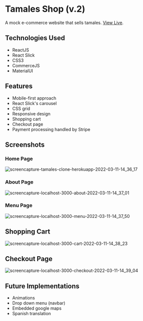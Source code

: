 # Tamales Shop (v.2)

A mock e-commerce website that sells tamales. [View Live](https://tamales-clone.vercel.app/).

## Technologies Used
- ReactJS
- React Slick
- CSS3
- CommerceJS
- MaterialUI

## Features
- Mobile-first approach
- React Slick's carousel
- CSS grid
- Responsive design
- Shopping cart
- Checkout page
- Payment processing handled by Stripe

## Screenshots
### Home Page
![screencapture-tamales-clone-herokuapp-2022-03-11-14_36_17](https://user-images.githubusercontent.com/78451440/157984078-3d3a484f-d42c-4f49-abde-63de0eba44c0.png)

### About Page
![screencapture-localhost-3000-about-2022-03-11-14_37_01](https://user-images.githubusercontent.com/78451440/157984122-c0e86a40-ef5a-41a0-b7cf-48068d46687a.png)


### Menu Page
![screencapture-localhost-3000-menu-2022-03-11-14_37_50](https://user-images.githubusercontent.com/78451440/157984169-4d7d0906-2fcd-4447-b304-f96c39abe47c.png)

## Shopping Cart
![screencapture-localhost-3000-cart-2022-03-11-14_38_23](https://user-images.githubusercontent.com/78451440/157984224-0d14cd65-7665-4977-a898-93bf05fd9fa8.png)

## Checkout Page
![screencapture-localhost-3000-checkout-2022-03-11-14_39_04](https://user-images.githubusercontent.com/78451440/157984256-d4bef063-deba-4a90-bd0a-485dfea8d4f7.png)


## Future Implementations
- Animations
- Drop down menu (navbar)
- Embedded google maps
- Spanish translation
